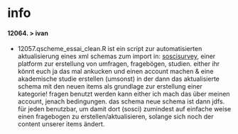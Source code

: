 # info
#### 12064. > ivan
- 12057.qscheme_essai_clean.R ist ein script zur automatisierten aktualisierung eines xml schemas zum import in: [soscisurvey](https://soscisurvey.de), einer platform zur erstellung von umfragen, fragebögen, studien. either ihr könnt euch ja das mal ankucken und einen account machen & eine akademische studie erstellen (umsonst) in der dann das aktualisierte schema mit den neuen items als grundlage zur erstellung einer kategorie! fragen benutzt werden kann either ich mach das über meinen account, jenach bedingungen. das schema neue schema ist dann jdfs. für jeden benutzbar, um damit dort (sosci) zumindest auf einfache weise einen fragebogen zu erstellen/aktualisieren, solange sich noch der content unserer items ändert.